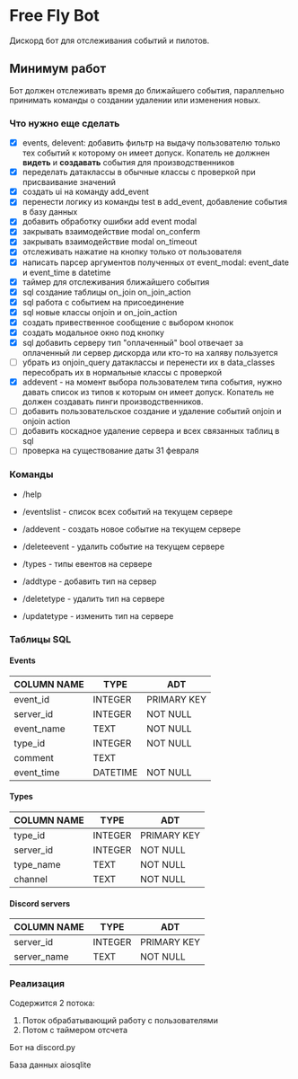 # Free Fly Bot

Дискорд бот для отслеживания событий и пилотов.

## Минимум работ

Бот должен отслеживать время до ближайшего события, параллельно принимать команды о создании удалении или изменения новых.

### Что нужно еще сделать

- [x] events, delevent: добавить фильтр на выдачу пользователю только тех событий к которому он имеет допуск. Копатель не должнен **видеть** и **создавать** события для производственников
- [x] переделать датаклассы в обычные классы с проверкой при присваивание значений
- [x] создать ui на команду add_event
- [x] перенести логику из команды test в add_event, добавление события в базу данных
- [x] добавить обработку ошибки add event modal
- [x] закрывать взаимодействие modal on_conferm
- [x] закрывать взаимодействие modal on_timeout
- [x] отслеживать нажатие на кнопку только от пользователя
- [x] написать парсер аргументов полученных от event_modal: event_date и event_time в datetime
- [x] таймер для отслеживания ближайшего события
- [x] sql создание таблицы on_join on_join_action
- [x] sql работа с событием на присоединение
- [x] sql новые классы onjoin и on_join_action
- [x] создать привественное сообщение с выбором кнопок
- [x] создать модальное окно под кнопку
- [x] sql добавить серверу тип "оплаченный" bool отвечает за оплаченный ли сервер дискорда или кто-то на халяву пользуется
- [ ] убрать из onjoin_query датаклассы и перенести их в data_classes пересобрать их в нормальные классы с проверкой
- [x] addevent - на момент выбора пользователем типа события, нужно давать список из типов к которым он имеет допуск. Копатель не должен создавать пинги производственников.
- [ ] добавить пользовательское создание и удаление событий onjoin и onjoin action
- [ ] добавить коскадное удаление сервера и всех связанных таблиц в sql
- [ ] проверка на существование даты 31 февраля

### Команды

- /help
- /eventslist - список всех событий на текущем сервере
- /addevent - создать новое событие на текущем сервере
- /deleteevent - удалить событие на текущем сервере

- /types - типы евентов на сервере
- /addtype - добавить тип на сервер
- /deletetype - удалить тип на сервере
- /updatetype - изменить тип на сервере

### Таблицы SQL

#### Events

| COLUMN NAME | TYPE    | ADT         |
|------------|----------|-------------|
| event_id   | INTEGER  | PRIMARY KEY |
| server_id  | INTEGER  | NOT NULL    |
| event_name | TEXT     | NOT NULL    |
| type_id    | INTEGER  | NOT NULL    |
| comment    | TEXT     |             |
| event_time | DATETIME | NOT NULL    |

#### Types

| COLUMN NAME | TYPE    | ADT         |
|-----------|---------|-------------|
| type_id   | INTEGER | PRIMARY KEY |
| server_id | INTEGER | NOT NULL    |
| type_name | TEXT    | NOT NULL    |
| channel   | TEXT    | NOT NULL    |

#### Discord servers

| COLUMN NAME | TYPE    | ADT         |
|-------------|---------|-------------|
| server_id   | INTEGER | PRIMARY KEY |
| server_name | TEXT    | NOT NULL    |

### Реализация

Содержится 2 потока:

1) Поток обрабатывающий работу с пользователями
2) Потом с таймером отсчета

Бот на discord.py

База данных aiosqlite
